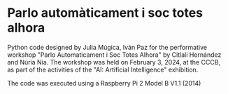 # Parlo automàticament i soc totes alhora
Python code designed by Julia Múgica, Iván Paz for the performative workshop "Parlo Automaticament i Soc Totes Alhora" by Citlali Hernández and Núria Nia. 
The workshop was held on February 3, 2024, at the CCCB, as part of the activities of the "AI: Artificial Intelligence" exhibition.

The code was executed using a Raspberry Pi 2 Model B V1.1 (2014)
